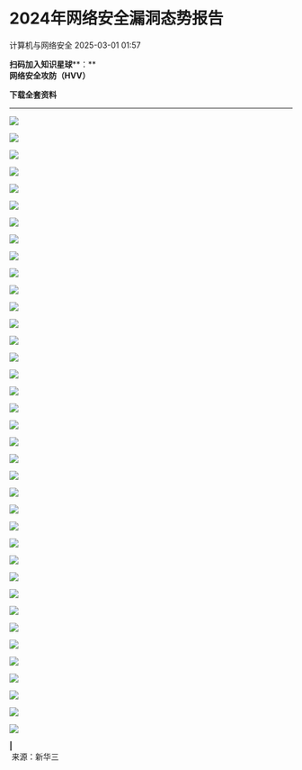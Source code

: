 #  2024年网络安全漏洞态势报告   
 计算机与网络安全   2025-03-01 01:57  
  
**扫码加入知识星球****：**  
**网络安全攻防（HVV）**  
  
**下载全套资料**  
  
****  
![](https://mmbiz.qpic.cn/sz_mmbiz_jpg/VcRPEU1K2ocfPKYrdnhTNJ3Uz6qIq3DqiaNjtgL6Ql3A41v50yo9hEKHu7qV5xHQpcrdZq9hDF86MVmlsMQXF1Q/640?wx_fmt=jpeg&from=appmsg "")  
  
![](https://mmbiz.qpic.cn/sz_mmbiz_png/VcRPEU1K2ocV5shpLicicvapQNEKgG7RADiauFqhrP8CR5HNGg5G5OuRgHNGic5HCxnx9CH14lrADRWibBkvNQxUgAA/640?wx_fmt=png&from=appmsg "")  
  
![](https://mmbiz.qpic.cn/sz_mmbiz_png/VcRPEU1K2ocV5shpLicicvapQNEKgG7RAD9iaXMz4TWyPTDZh7BJRHiaXiciakZ2OiaEodh9qBVYuRTLDiatIsd3zwDKibg/640?wx_fmt=png&from=appmsg "")  
  
![](https://mmbiz.qpic.cn/sz_mmbiz_png/VcRPEU1K2ocV5shpLicicvapQNEKgG7RADqjE8iagwf6ZpRzSaNsUMa0OfUYdQtMa20ibb33XLmpsBCESkYWB4tOJQ/640?wx_fmt=png&from=appmsg "")  
  
![](https://mmbiz.qpic.cn/sz_mmbiz_png/VcRPEU1K2ocV5shpLicicvapQNEKgG7RAD2omtUMp3eIAPa8qAQicat9xLVWbswcuFMqZY2tG3zx7PeFnvN8MhnTg/640?wx_fmt=png&from=appmsg "")  
  
![](https://mmbiz.qpic.cn/sz_mmbiz_png/VcRPEU1K2ocV5shpLicicvapQNEKgG7RAD4r5yjC56Qic9PAPHHm0TGiciaPmq15ar4Rib5Xnqp1RSq7Cn85rg0Tgftg/640?wx_fmt=png&from=appmsg "")  
  
![](https://mmbiz.qpic.cn/sz_mmbiz_png/VcRPEU1K2ocV5shpLicicvapQNEKgG7RAD9SmQS3Z4yWVfI5kDUBYzl8pFYk5UyDoNDpmNibcbqntrGIyoCwpcwvQ/640?wx_fmt=png&from=appmsg "")  
  
![](https://mmbiz.qpic.cn/sz_mmbiz_png/VcRPEU1K2ocV5shpLicicvapQNEKgG7RADBlyrsth0NJpZ9UHT4mv6ibvJvhFwNeFRc2rOLILicYOBkweoe3WO8HVw/640?wx_fmt=png&from=appmsg "")  
  
![](https://mmbiz.qpic.cn/sz_mmbiz_png/VcRPEU1K2ocV5shpLicicvapQNEKgG7RADeCOkNTMNo5qd96iaNwkG0vPUvatXqlAhWWHtM4oUEAw8zDtBm2pqcjw/640?wx_fmt=png&from=appmsg "")  
  
![](https://mmbiz.qpic.cn/sz_mmbiz_png/VcRPEU1K2ocV5shpLicicvapQNEKgG7RAD25icMGJy5Hyeh1VbhoG0myQQxMbSe7iaiaTpncegExicP10uaCN7nxzgNg/640?wx_fmt=png&from=appmsg "")  
  
![](https://mmbiz.qpic.cn/sz_mmbiz_png/VcRPEU1K2ocV5shpLicicvapQNEKgG7RAD5JzFVzFcPsG9GvTZGYPgW9c4ib1icKQ0ADoplGYtaKFH3gaices4K3icSw/640?wx_fmt=png&from=appmsg "")  
  
![](https://mmbiz.qpic.cn/sz_mmbiz_png/VcRPEU1K2ocV5shpLicicvapQNEKgG7RADljsqkic1Ivp8PicnqWFoXliaCF0xkXiaFSfibg5uOYCPqC5ibzRicF56CpDRA/640?wx_fmt=png&from=appmsg "")  
  
![](https://mmbiz.qpic.cn/sz_mmbiz_png/VcRPEU1K2ocV5shpLicicvapQNEKgG7RADAzon5TJPiaGILLGTYh3LGfQSqtJwXHs41NL7C0wrhEqhfRMP70icnLSA/640?wx_fmt=png&from=appmsg "")  
  
![](https://mmbiz.qpic.cn/sz_mmbiz_png/VcRPEU1K2ocV5shpLicicvapQNEKgG7RADGgA58m1AeVtB0z6ur6ibFpzWdCT1icicr3g511yUmG1F8nzSKZ14slJDQ/640?wx_fmt=png&from=appmsg "")  
  
![](https://mmbiz.qpic.cn/sz_mmbiz_png/VcRPEU1K2ocV5shpLicicvapQNEKgG7RAD9siaUxp1x368iaUBvDAO1ibRvL9DhbWCvTRl9JLGMaQcghLHyVLCamq9Q/640?wx_fmt=png&from=appmsg "")  
  
![](https://mmbiz.qpic.cn/sz_mmbiz_png/VcRPEU1K2ocV5shpLicicvapQNEKgG7RADz3icrntB20tFcPrsbXNRDrbuwEck2UvgzsxRtAKrTCUe38P9RK3ibnYw/640?wx_fmt=png&from=appmsg "")  
  
![](https://mmbiz.qpic.cn/sz_mmbiz_png/VcRPEU1K2ocV5shpLicicvapQNEKgG7RADgwGh5MdMx3ZQxT2SZrVWngibAmAIUe3RiaFanUG3QstTETk1fUUN7tWg/640?wx_fmt=png&from=appmsg "")  
  
![](https://mmbiz.qpic.cn/sz_mmbiz_png/VcRPEU1K2ocV5shpLicicvapQNEKgG7RADMc5qXCd1dJ3yP1OVlusQiahuYic40KRx5wFgYJ3pEQFUBZdvJKxE4BGA/640?wx_fmt=png&from=appmsg "")  
  
![](https://mmbiz.qpic.cn/sz_mmbiz_png/VcRPEU1K2ocV5shpLicicvapQNEKgG7RADSBIsdx6aNMLDmLwhSxGMBBhffStobfAyg1IkyqyciaGo1Cs0FjRldAw/640?wx_fmt=png&from=appmsg "")  
  
![](https://mmbiz.qpic.cn/sz_mmbiz_png/VcRPEU1K2ocV5shpLicicvapQNEKgG7RADwe3mMDoMx3KYJZdPO90dpVhSrMI9HlbOYcNC6BRK87r4QHl1T3R4MQ/640?wx_fmt=png&from=appmsg "")  
  
![](https://mmbiz.qpic.cn/sz_mmbiz_png/VcRPEU1K2ocV5shpLicicvapQNEKgG7RADzUKT7jH33aXxb7vPJbWHP3ry8bebbFWuDPtiaqMC5ALScaU29rSumbQ/640?wx_fmt=png&from=appmsg "")  
  
![](https://mmbiz.qpic.cn/sz_mmbiz_png/VcRPEU1K2ocV5shpLicicvapQNEKgG7RAD9X5nh7N7iaeH7R2awxjCWlUQ8MxHVGkiabljBvDH1fts9OPuO9YSDx5w/640?wx_fmt=png&from=appmsg "")  
  
![](https://mmbiz.qpic.cn/sz_mmbiz_png/VcRPEU1K2ocV5shpLicicvapQNEKgG7RADphMEPYYYOtJSaM1FH83pNXqsgbbh9OxCCq4VTFeAcFxGheEYzLRlvw/640?wx_fmt=png&from=appmsg "")  
  
![](https://mmbiz.qpic.cn/sz_mmbiz_png/VcRPEU1K2ocV5shpLicicvapQNEKgG7RADdknzYp35libVze4Dl4SYxwoXvh4EZo6rKOuXaVd1Lfl5XL2WSswqlMg/640?wx_fmt=png&from=appmsg "")  
  
![](https://mmbiz.qpic.cn/sz_mmbiz_png/VcRPEU1K2ocV5shpLicicvapQNEKgG7RADtm72a0U27W95zeo8oY7iaAicWO13nibZYuKRkoMb8B2Ov5wvGjReM6Eqg/640?wx_fmt=png&from=appmsg "")  
  
![](https://mmbiz.qpic.cn/sz_mmbiz_png/VcRPEU1K2ocV5shpLicicvapQNEKgG7RADIJFrQ8eibzGNlxicXAtgAy97fsiavG6DS13XFpY0ibSwZZZdI68DFicj5tg/640?wx_fmt=png&from=appmsg "")  
  
![](https://mmbiz.qpic.cn/sz_mmbiz_png/VcRPEU1K2ocV5shpLicicvapQNEKgG7RAD9n2YibIOAhKj6FFTLeW4pRncxqtmgNTPGVUSulL0oe3A4q6GW5wLLlg/640?wx_fmt=png&from=appmsg "")  
  
![](https://mmbiz.qpic.cn/sz_mmbiz_png/VcRPEU1K2ocV5shpLicicvapQNEKgG7RADVicIvo2CgL9Hl0UGOKNOia2Uy7ngO2IoaGDy9UXoYbF4d3CL0zO7muKQ/640?wx_fmt=png&from=appmsg "")  
  
![](https://mmbiz.qpic.cn/sz_mmbiz_png/VcRPEU1K2ocV5shpLicicvapQNEKgG7RADI0UCwAu2TsqelVtia4HSQTX7wSnQGTyHSO0BF6eT3141yYMYNfMn0dw/640?wx_fmt=png&from=appmsg "")  
  
![](https://mmbiz.qpic.cn/sz_mmbiz_png/VcRPEU1K2ocV5shpLicicvapQNEKgG7RADd19HBt5MeCCTGuUIYtvm6KO0mxB7Mkaz1WYgtAwNdwWibyc7pfsCCOg/640?wx_fmt=png&from=appmsg "")  
  
![](https://mmbiz.qpic.cn/sz_mmbiz_png/VcRPEU1K2ocV5shpLicicvapQNEKgG7RAD79MgYqb8Hv5zMNhTYCR1cGcDIo0nibpS8OxYqDf9g34EEwDkGCN4eUQ/640?wx_fmt=png&from=appmsg "")  
  
![](https://mmbiz.qpic.cn/sz_mmbiz_png/VcRPEU1K2ocV5shpLicicvapQNEKgG7RADWRem2YtyT1UDeAa7Gs3Kw1sziaFXMCJJvk9W277h7pGTWVZ7JzSich2w/640?wx_fmt=png&from=appmsg "")  
  
![](https://mmbiz.qpic.cn/sz_mmbiz_png/VcRPEU1K2ocV5shpLicicvapQNEKgG7RADPzETKUW98dWW9UGUF2djUDjeJbDLZ543THicKicjEicCuBTeye69tXQog/640?wx_fmt=png&from=appmsg "")  
  
![](https://mmbiz.qpic.cn/sz_mmbiz_png/VcRPEU1K2ocV5shpLicicvapQNEKgG7RAD5GgP9dkp1IF8VBgO3uxnvIbdJVbvgkNoBibnk6qCssXGx1vO60RhQYA/640?wx_fmt=png&from=appmsg "")  
  
![](https://mmbiz.qpic.cn/sz_mmbiz_png/VcRPEU1K2ocV5shpLicicvapQNEKgG7RAD8mhKXZv3NqN6fcicxYZ58VpUlC8gN2V6Pfuib1nPibtxDNfibMkCUC0gTA/640?wx_fmt=png&from=appmsg "")  
  
![](https://mmbiz.qpic.cn/sz_mmbiz_png/VcRPEU1K2ocV5shpLicicvapQNEKgG7RADk9bObTtKYT8CmaMc6WNPOWEs3HY2V1KfaqZmicoh4anbfq4N6bdUffQ/640?wx_fmt=png&from=appmsg "")  
  
![](https://mmbiz.qpic.cn/sz_mmbiz_png/VcRPEU1K2ocV5shpLicicvapQNEKgG7RADwa2unAECPb6bJnDfFbhe2xfQAlCeB00ZpHmoCic61aIQVWfOmSQTbRA/640?wx_fmt=png&from=appmsg "")  
  
**|**  
 来源：新华三  
  
